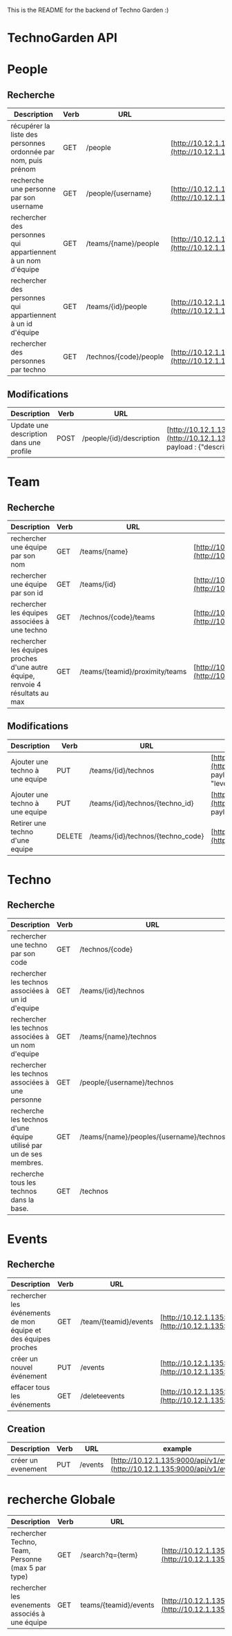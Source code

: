 This is the README for the backend of Techno Garden :)

# TechnoGarden API

# People
## Recherche

| Description									 | Verb          | URL | example |
| ------------- | ----------- | ----------- | ----------- |
| récupérer la liste des personnes ordonnée par nom, puis prénom | GET |  /people | [http://10.12.1.135:9000/api/v1/people](http://10.12.1.135:9000/api/v1/people) |
| recherche une personne par son username	     | GET |  /people/{username} | [http://10.12.1.135:9000/api/v1/people/vjeantet](http://10.12.1.135:9000/api/v1/people/vjeantet) |
| rechercher des personnes qui appartiennent à un nom d'équipe|GET| /teams/{name}/people | [http://10.12.1.135:9000/api/v1/teams/Techno%20Garden/people](http://10.12.1.135:9000/api/v1/teams/Techno%20Garden/people) |
| rechercher des personnes qui appartiennent à un id d'équipe|GET| /teams/{id}/people | [http://10.12.1.135:9000/api/v1/teams/1/people](http://10.12.1.135:9000/api/v1/teams/1/people) |
| rechercher des personnes par techno | GET| /technos/{code}/people | [http://10.12.1.135:9000/api/v1/technos/PHP/people](http://10.12.1.135:9000/api/v1/technos/PHP/people) |

## Modifications

| Description									 | Verb          | URL | example |
| ------------- | ----------- | ----------- | ----------- |
| Update une description dans une profile | POST | /people/{id}/description | [http://10.12.1.135:9000/api/v1/people/1/description](http://10.12.1.135:9000/api/v1/people/1/description) payload : {"description":"text"} |

# Team
## Recherche
| Description									 | Verb          | URL | example |
| ------------- | ----------- | ----------- | ----------- |
| rechercher une équipe par son nom | GET| /teams/{name} | [http://10.12.1.135:9000/api/v1/teams/Techno%20Garden](http://10.12.1.135:9000/api/v1/teams/Techno%20Garden)|
| rechercher une équipe par son id | GET| /teams/{id} | [http://10.12.1.135:9000/api/v1/teams/4](http://10.12.1.135:9000/api/v1/teams/4)|
| rechercher les équipes associées à une techno|GET| /technos/{code}/teams| [http://10.12.1.135:9000/api/v1/technos/PHP/teams](http://10.12.1.135:9000/api/v1/technos/PHP/teams)|
| rechercher les équipes proches d'une autre équipe, renvoie 4 résultats au max | GET | /teams/{teamid}/proximity/teams | [http://10.12.1.135:9000/api/v1/teams/1/proximity/teams](http://10.12.1.135:9000/api/v1/teams/1/proximity/teams) |

## Modifications

| Description									 | Verb          | URL | example |
| ------------- | ----------- | ----------- | ----------- |
| Ajouter une techno à une equipe | PUT | /teams/{id}/technos | [http://10.12.1.135:9000/api/v1/teams/1/technos](http://10.12.1.135:9000/api/v1/teams/1/technos) payload : {"techno_id":108} ou {"techno_id":108, "level_usage":"4"} |
| Ajouter une techno à une equipe | PUT | /teams/{id}/technos/{techno_id} | [http://10.12.1.135:9000/api/v1/teams/1/technos/94](http://10.12.1.135:9000/api/v1/teams/1/technos/94) payload : rien ou {"level_usage":"4"} |
| Retirer une techno d'une equipe | DELETE | /teams/{id}/technos/{techno_code} | [http://10.12.1.135:9000/api/v1/teams/1/technos/docker](http://10.12.1.135:9000/api/v1/teams/1/technos/docker)  |



# Techno
## Recherche
| Description									 | Verb          | URL | example |
| ------------- | ----------- | ----------- | ----------- |
|  rechercher une techno par son code | GET |  /technos/{code} |  [http://10.12.1.135:9000/api/v1/technos/PHP](http://10.12.1.135:9000/api/v1/technos/PHP) | 
|  rechercher les technos associées à un id d'equipe | GET |  /teams/{id}/technos | [http://10.12.1.135:9000/api/v1/teams/1/technos](http://10.12.1.135:9000/api/v1/teams/1/technos) |
|  rechercher les technos associées à un nom d'equipe | GET |  /teams/{name}/technos | [http://10.12.1.135:9000/api/v1/teams/Techno%20Garden/technos](http://10.12.1.135:9000/api/v1/teams/Techno%20Garden/technos) | 
|  rechercher les technos associées à une personne | GET|  /people/{username}/technos|  [http://10.12.1.135:9000/api/v1/people/vjeantet/technos](http://10.12.1.135:9000/api/v1/people/vjeantet/technos) | 
|  recherche les technos d'une équipe utilisé par un de ses membres. | GET |  /teams/{name}/peoples/{username}/technos | *Not implemented yet* | 
|  recherche tous les technos dans la base. | GET |  /technos | [http://local.42.fr:9000/api/v1/technos](http://local.42.fr:9000/api/v1/technos)| 

# Events
## Recherche
| Description									 | Verb          | URL | example |
| ------------- | ----------- | ----------- | ----------- |
|  rechercher les événements de mon équipe et des équipes proches | GET |  /team/{teamid}/events |  [http://10.12.1.135:9000/api/v1/teams/4/events](http://10.12.1.135:9000/api/v1/teams/4/events) | 
|  créer un nouvel événement | PUT |  /events |  [http://10.12.1.135:9000/api/v1/events](http://10.12.1.135:9000/api/v1/events) | 
|  effacer tous les événements | GET |  /deleteevents |  [http://10.12.1.135:9000/api/v1/deleteevents](http://10.12.1.135:9000/api/v1/deleteevents) | 

## Creation
| Description									 | Verb          | URL | example |
| ------------- | ----------- | ----------- | ----------- |
| créer un evenement | PUT |  /events |  [http://10.12.1.135:9000/api/v1/events](http://10.12.1.135:9000/api/v1/events) | 


# recherche Globale
| Description									 | Verb          | URL | example |
| ------------- | ----------- | ----------- | ----------- |
|  rechercher  Techno, Team, Personne (max 5 par type) | GET |  /search?q={term} |  [http://10.12.1.135:9000/api/v1/search?q=en](http://10.12.1.135:9000/api/v1/search?q=en) | 
|  rechercher les evenements associés à une équipe | GET |  teams/{teamid}/events |  [http://10.12.1.135:9000/api/v1/teams/1/events](http://10.12.1.135:9000/teams/1/events) | 

 
